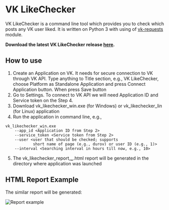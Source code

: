 # VK LikeChecker

VK LikeChecker is a command line tool which provides you to check which posts any VK user liked. It is written on 
Python 3 with using of [vk-requests](https://github.com/prawn-cake/vk-requests) module. 

**Download the latest VK LikeChecker release [here](https://github.com/dmitryvodop/vk_likechecker/releases).**

## How to use
1. Create an Application on VK. It needs for secure connection to VK through VK API. Type anything to Title section, 
e.g., VK LikeChecker, choose Platform as Standalone Application and press Connect Application button. When press Save button
2. Go to Settings. To connect to VK API we will need Application ID and Service token on the Step 4.
3. Download vk_likechecker_win.exe (for Windows) or vk_likechecker_lin (for Linux) application
4. Run the application in command line, e.g.,
```
vk_likechecker_win.exe
    --app_id <Application ID from Step 2> 
    --service_token <Service token from Step 2> 
    --user <user that should be checked; supports 
            short name of page (e.g., durov) or user ID (e.g., 1)> 
    --interval <Searching interval in hours till now, e.g., 10>
```
5. The vk_likechecker_report_***_***.html report will be generated in the directory where application was launched

## HTML Report Example
The similar report will be generated:  

![Report example](https://raw.githubusercontent.com/dmitryvodop/vk_likechecker/master/images/report_example.png)